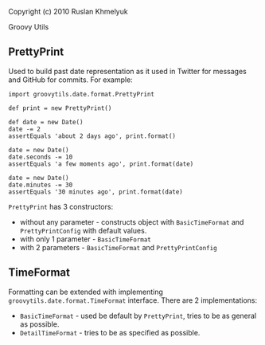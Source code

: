 Copyright (c) 2010 Ruslan Khmelyuk

Groovy Utils

PrettyPrint
-----------

Used to build past date representation as it used in Twitter for messages and GitHub for commits.
For example:

    import groovytils.date.format.PrettyPrint

    def print = new PrettyPrint()

    def date = new Date()
    date -= 2
    assertEquals 'about 2 days ago', print.format()

    date = new Date()
    date.seconds -= 10
    assertEquals 'a few moments ago', print.format(date)

    date = new Date()
    date.minutes -= 30
    assertEquals '30 minutes ago', print.format(date)

`PrettyPrint` has 3 constructors:
* without any parameter - constructs object with `BasicTimeFormat` and `PrettyPrintConfig` with default values.
* with only 1 parameter - `BasicTimeFormat`
* with 2 parameters - `BasicTimeFormat` and `PrettyPrintConfig`

TimeFormat
----------

Formatting can be extended with implementing `groovytils.date.format.TimeFormat` interface.
There are 2 implementations:
* `BasicTimeFormat` - used be default by `PrettyPrint`, tries to be as general as possible.
* `DetailTimeFormat` - tries to be as specified as possible.
